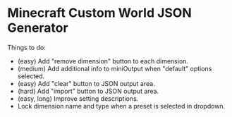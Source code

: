 # Minecraft Custom World JSON Generator

Things to do: 
* (easy) Add "remove dimension" button to each dimension. 
* (medium) Add additional info to miniOutput when "default" options selected.
* (easy) Add "clear" button to JSON output area. 
* (hard) Add "import" button to JSON output area.
* (easy, long) Improve setting descriptions.
* Lock dimension name and type when a preset is selected in dropdown. 